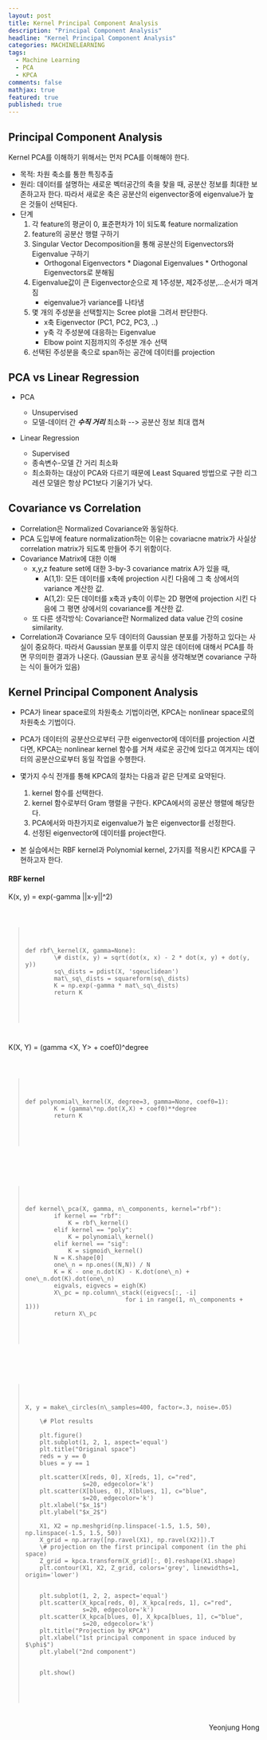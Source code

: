 ```yaml
---
layout: post
title: Kernel Principal Component Analysis
description: "Principal Component Analysis"
headline: "Kernel Principal Component Analysis"
categories: MACHINELEARNING
tags: 
  - Machine Learning
  - PCA
  - KPCA
comments: false
mathjax: true
featured: true
published: true
---
```

## Principal Component Analysis

Kernel PCA를 이해하기 위해서는 먼저 PCA를 이해해야 한다. 

- 목적: 차원 축소를 통한 특징추출
- 원리: 데이터를 설명하는 새로운 벡터공간의 축을 찾을 때, 공분산 정보를 최대한 보존하고자 한다. 따라서 새로운 축은 공분산의 eigenvector중에 eigenvalue가 높은 것들이 선택된다.
- 단계
	1. 각 feature의 평균이 0, 표준편차가 1이 되도록 feature normalization
	2. feature의 공분산 행렬 구하기
	3. Singular Vector Decomposition을 통해 공분산의 Eigenvectors와 Eigenvalue 구하기 
		- Orthogonal Eigenvectors * Diagonal Eigenvalues * Orthogonal Eigenvectors로 분해됨
	4. Eigenvalue값이 큰 Eigenvector순으로 제 1주성분, 제2주성분,...순서가 매겨짐
        - eigenvalue가 variance를 나타냄
	5. 몇 개의 주성분을 선택할지는 Scree plot을 그려서 판단한다.
		- x축 Eigenvector (PC1, PC2, PC3, ..)
		- y축 각 주성분에 대응하는 Eigenvalue
		- Elbow point 지점까지의 주성분 개수 선택 
	6. 선택된 주성분을 축으로 span하는 공간에 데이터를 projection

## PCA vs Linear Regression
- PCA
	- Unsupervised
	- 모델-데이터 간 ***수직 거리*** 최소화 --> 공분산 정보 최대 캡쳐

- Linear Regression
	- Supervised
	- 종속변수-모델 간 거리 최소화
	- 최소화하는 대상이 PCA와 다르기 때문에 Least Squared 방법으로 구한 리그레션 모델은 항상 PC1보다 기울기가 낮다. 

## Covariance vs Correlation

- Correlation은 Normalized Covariance와 동일하다. 
- PCA 도입부에 feature normalization하는 이유는 covariacne matrix가 사실상 correlation matrix가 되도록 만들어 주기 위함이다.
- Covariance Matrix에 대한 이해 
    - x,y,z feature set에 대한 3-by-3 covariance matrix A가 있을 때,
        - A(1,1): 모든 데이터를 x축에 projection 시킨 다음에 그 축 상에서의 variance 계산한 값.
        - A(1,2): 모든 데이터를 x축과 y축이 이루는 2D 평면에 projection 시킨 다음에 그 평면 상에서의 covariance를 계산한 값. 
    - 또 다른 생각방식: Covariance란 Normalized data value 간의 cosine similarity.  
- Correlation과 Covariance 모두 데이터의 Gaussian 분포를 가정하고 있다는 사실이 중요하다. 따라서 Gaussian 분포를 이루지 않은 데이터에 대해서 PCA를 하면 무의미한 결과가 나온다. (Gaussian 분포 공식을 생각해보면 covariance 구하는 식이 들어가 있음)


## Kernel Principal Component Analysis
- PCA가 linear space로의 차원축소 기법이라면, KPCA는 nonlinear space로의 차원축소 기법이다.
- PCA가 데이터의 공분산으로부터 구한 eigenvector에 데이터를 projection 시켰다면, KPCA는 nonlinear kernel 함수를 거쳐 새로운 공간에 있다고 여겨지는 데이터의 공분산으로부터 동일 작업을 수행한다. 
- 몇가지 수식 전개를 통해 KPCA의 절차는 다음과 같은 단계로 요약된다.
	1. kernel 함수를 선택한다.
	2. kernel 함수로부터 Gram 행렬을 구한다. KPCA에서의 공분산 행렬에 해당한다.
	3. PCA에서와 마찬가지로 eigenvalue가 높은 eigenvector를 선정한다.
	4. 선정된 eigenvector에 데이터를 project한다.

- 본 실습에서는 RBF kernel과 Polynomial kernel, 2가지를 적용시킨 KPCA를 구현하고자 한다.

#### RBF kernel
K(x, y) = exp(-gamma ||x-y||^2)
  
<pre><code>
	<blockquote>	
	<p>def rbf\_kernel(X, gamma=None):
		\# dist(x, y) = sqrt(dot(x, x) - 2 * dot(x, y) + dot(y, y))
	    sq\_dists = pdist(X, 'sqeuclidean')
	    mat\_sq\_dists = squareform(sq\_dists)
	    K = np.exp(-gamma * mat\_sq\_dists)
	    return K
	</p>
	</blockquote>	
</code></pre>

K(X, Y) = (gamma <X, Y> + coef0)^degree
<pre><code>
	<blockquote>	
	<p>def polynomial\_kernel(X, degree=3, gamma=None, coef0=1):
		K = (gamma\*np.dot(X,X) + coef0)**degree
    	return K
	</p>
	</blockquote>	
</code></pre>

<pre><code>
	<blockquote>	
	<p>def kernel\_pca(X, gamma, n\_components, kernel="rbf"):
	    if kernel == "rbf":
	        K = rbf\_kernel()
	    elif kernel == "poly":
	        K = polynomial\_kernel()
	    elif kernel == "sig":
	        K = sigmoid\_kernel()
	    N = K.shape[0]
	    one\_n = np.ones((N,N)) / N
	    K = K - one_n.dot(K) - K.dot(one\_n) + one\_n.dot(K).dot(one\_n)
	    eigvals, eigvecs = eigh(K)
	    X\_pc = np.column\_stack((eigvecs[:, -i]
                            for i in range(1, n\_components + 1)))
    	return X\_pc
    </p>
    </blockquote>	
</code></pre>
<pre><code>
	<blockquote>	
	<p>X, y = make\_circles(n\_samples=400, factor=.3, noise=.05)
	
	\# Plot results
	
	plt.figure()
	plt.subplot(1, 2, 1, aspect='equal')
	plt.title("Original space")
	reds = y == 0
	blues = y == 1
	
	plt.scatter(X[reds, 0], X[reds, 1], c="red",
	            s=20, edgecolor='k')
	plt.scatter(X[blues, 0], X[blues, 1], c="blue",
	            s=20, edgecolor='k')
	plt.xlabel("$x_1$")
	plt.ylabel("$x_2$")
	
	X1, X2 = np.meshgrid(np.linspace(-1.5, 1.5, 50), np.linspace(-1.5, 1.5, 50))
	X_grid = np.array([np.ravel(X1), np.ravel(X2)]).T
	\# projection on the first principal component (in the phi space)
	Z_grid = kpca.transform(X_grid)[:, 0].reshape(X1.shape)
	plt.contour(X1, X2, Z_grid, colors='grey', linewidths=1, origin='lower')
	
	
	plt.subplot(1, 2, 2, aspect='equal')
	plt.scatter(X_kpca[reds, 0], X_kpca[reds, 1], c="red",
	            s=20, edgecolor='k')
	plt.scatter(X_kpca[blues, 0], X_kpca[blues, 1], c="blue",
	            s=20, edgecolor='k')
	plt.title("Projection by KPCA")
	plt.xlabel("1st principal component in space induced by $\phi$")
	plt.ylabel("2nd component")
	
	
	plt.show()
	</p>
	</blockquote>	
</code></pre>
<p align="right"> Yeonjung Hong <p>
